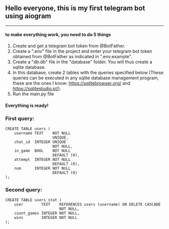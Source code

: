 ## Hello everyone, this is my first telegram bot using aiogram
___
#### to make everything work, you need to do 5 things
1. Create and get a telegram bot token from @BotFather.
2. Create a ".env" file in the project and enter your telegram bot token obtained from @BotFather as indicated in ".env.example".
3. Create a "db.db" file in the "database" folder. You will thus create a sqlite database.
4. In this database, create 2 tables with the queries specified below (These queries can be executed in any sqlite database management program, these are the ones I know: https://sqlitebrowser.org/ and https://sqlitestudio.pl/).
5. Run the main.py file
#### Everything is ready!

### First query:
```
CREATE TABLE users (
    username TEXT    NOT NULL
                     UNIQUE,
    chat_id  INTEGER UNIQUE
                     NOT NULL,
    in_game  BOOL    NOT NULL
                     DEFAULT (0),
    attempt  INTEGER NOT NULL
                     DEFAULT (0),
    num      INTEGER NOT NULL
                     DEFAULT (0) 
);
```

### Second query:

```
CREATE TABLE users_stat (
    user        TEXT    REFERENCES users (username) ON DELETE CASCADE
                        NOT NULL,
    count_games INTEGER NOT NULL,
    wins        INTEGER NOT NULL
);
```
